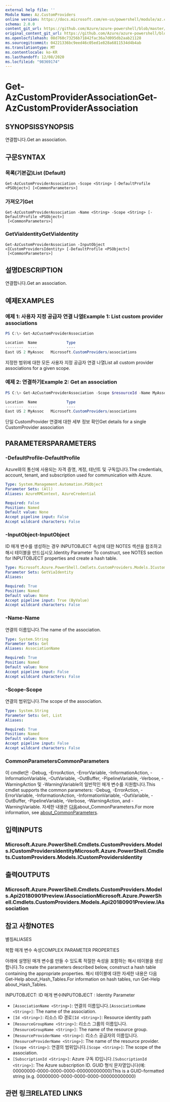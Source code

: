 ```yaml
---
external help file: ''
Module Name: Az.CustomProviders
online version: https://docs.microsoft.com/en-us/powershell/module/az.customproviders/get-azcustomproviderassociation
schema: 2.0.0
content_git_url: https://github.com/Azure/azure-powershell/blob/master/src/CustomProviders/help/Get-AzCustomProviderAssociation.md
original_content_git_url: https://github.com/Azure/azure-powershell/blob/master/src/CustomProviders/help/Get-AzCustomProviderAssociation.md
ms.openlocfilehash: 08d760c73256b71842fac36a7d095db2aab21128
ms.sourcegitcommit: 04221336bc9eed46c05ed1e828a6811534d4b4ab
ms.translationtype: MT
ms.contentlocale: ko-KR
ms.lasthandoff: 12/08/2020
ms.locfileid: "98369174"
---
```

# <span data-ttu-id="3999e-101">Get-AzCustomProviderAssociation</span><span class="sxs-lookup"><span data-stu-id="3999e-101">Get-AzCustomProviderAssociation</span></span>

## <span data-ttu-id="3999e-102">SYNOPSIS</span><span class="sxs-lookup"><span data-stu-id="3999e-102">SYNOPSIS</span></span>
<span data-ttu-id="3999e-103">연결합니다.</span><span class="sxs-lookup"><span data-stu-id="3999e-103">Get an association.</span></span>

## <span data-ttu-id="3999e-104">구문</span><span class="sxs-lookup"><span data-stu-id="3999e-104">SYNTAX</span></span>

### <span data-ttu-id="3999e-105">목록(기본값)</span><span class="sxs-lookup"><span data-stu-id="3999e-105">List (Default)</span></span>
```
Get-AzCustomProviderAssociation -Scope <String> [-DefaultProfile <PSObject>] [<CommonParameters>]
```

### <span data-ttu-id="3999e-106">가져오기</span><span class="sxs-lookup"><span data-stu-id="3999e-106">Get</span></span>
```
Get-AzCustomProviderAssociation -Name <String> -Scope <String> [-DefaultProfile <PSObject>]
 [<CommonParameters>]
```

### <span data-ttu-id="3999e-107">GetViaIdentity</span><span class="sxs-lookup"><span data-stu-id="3999e-107">GetViaIdentity</span></span>
```
Get-AzCustomProviderAssociation -InputObject <ICustomProvidersIdentity> [-DefaultProfile <PSObject>]
 [<CommonParameters>]
```

## <span data-ttu-id="3999e-108">설명</span><span class="sxs-lookup"><span data-stu-id="3999e-108">DESCRIPTION</span></span>
<span data-ttu-id="3999e-109">연결합니다.</span><span class="sxs-lookup"><span data-stu-id="3999e-109">Get an association.</span></span>

## <span data-ttu-id="3999e-110">예제</span><span class="sxs-lookup"><span data-stu-id="3999e-110">EXAMPLES</span></span>

### <span data-ttu-id="3999e-111">예제 1: 사용자 지정 공급자 연결 나열</span><span class="sxs-lookup"><span data-stu-id="3999e-111">Example 1: List custom provider associations</span></span>
```powershell
PS C:\> Get-AzCustomProviderAssociation

Location  Name             Type
--------  ----             ----
East US 2 MyAssoc   Microsoft.CustomProviders/associations
```

<span data-ttu-id="3999e-112">지정한 범위에 대한 모든 사용자 지정 공급자 연결 나열</span><span class="sxs-lookup"><span data-stu-id="3999e-112">List all custom provider associations for a given scope.</span></span>

### <span data-ttu-id="3999e-113">예제 2: 연결하기</span><span class="sxs-lookup"><span data-stu-id="3999e-113">Example 2: Get an association</span></span>
```powershell
PS C:\> Get-AzCustomProviderAssociation -Scope $resourceId -Name MyAssoc

Location  Name             Type
--------  ----             ----
East US 2 MyAssoc   Microsoft.CustomProviders/associations
```

<span data-ttu-id="3999e-114">단일 CustomProvider 연결에 대한 세부 정보 확인</span><span class="sxs-lookup"><span data-stu-id="3999e-114">Get details for a single CustomProvider association</span></span>

## <span data-ttu-id="3999e-115">PARAMETERS</span><span class="sxs-lookup"><span data-stu-id="3999e-115">PARAMETERS</span></span>

### <span data-ttu-id="3999e-116">-DefaultProfile</span><span class="sxs-lookup"><span data-stu-id="3999e-116">-DefaultProfile</span></span>
<span data-ttu-id="3999e-117">Azure와의 통신에 사용되는 자격 증명, 계정, 테넌트 및 구독입니다.</span><span class="sxs-lookup"><span data-stu-id="3999e-117">The credentials, account, tenant, and subscription used for communication with Azure.</span></span>

```yaml
Type: System.Management.Automation.PSObject
Parameter Sets: (All)
Aliases: AzureRMContext, AzureCredential

Required: False
Position: Named
Default value: None
Accept pipeline input: False
Accept wildcard characters: False
```

### <span data-ttu-id="3999e-118">-InputObject</span><span class="sxs-lookup"><span data-stu-id="3999e-118">-InputObject</span></span>
<span data-ttu-id="3999e-119">ID 매개 변수를 생성하는 경우 INPUTOBJECT 속성에 대한 NOTES 섹션을 참조하고 해시 테이블을 만드십시오.</span><span class="sxs-lookup"><span data-stu-id="3999e-119">Identity Parameter To construct, see NOTES section for INPUTOBJECT properties and create a hash table.</span></span>

```yaml
Type: Microsoft.Azure.PowerShell.Cmdlets.CustomProviders.Models.ICustomProvidersIdentity
Parameter Sets: GetViaIdentity
Aliases:

Required: True
Position: Named
Default value: None
Accept pipeline input: True (ByValue)
Accept wildcard characters: False
```

### <span data-ttu-id="3999e-120">-Name</span><span class="sxs-lookup"><span data-stu-id="3999e-120">-Name</span></span>
<span data-ttu-id="3999e-121">연결의 이름입니다.</span><span class="sxs-lookup"><span data-stu-id="3999e-121">The name of the association.</span></span>

```yaml
Type: System.String
Parameter Sets: Get
Aliases: AssociationName

Required: True
Position: Named
Default value: None
Accept pipeline input: False
Accept wildcard characters: False
```

### <span data-ttu-id="3999e-122">-Scope</span><span class="sxs-lookup"><span data-stu-id="3999e-122">-Scope</span></span>
<span data-ttu-id="3999e-123">연결의 범위입니다.</span><span class="sxs-lookup"><span data-stu-id="3999e-123">The scope of the association.</span></span>

```yaml
Type: System.String
Parameter Sets: Get, List
Aliases:

Required: True
Position: Named
Default value: None
Accept pipeline input: False
Accept wildcard characters: False
```

### <span data-ttu-id="3999e-124">CommonParameters</span><span class="sxs-lookup"><span data-stu-id="3999e-124">CommonParameters</span></span>
<span data-ttu-id="3999e-125">이 cmdlet은 -Debug, -ErrorAction, -ErrorVariable, -InformationAction, -InformationVariable, -OutVariable, -OutBuffer, -PipelineVariable, -Verbose, -WarningAction 및 -WarningVariable의 일반적인 매개 변수를 지원합니다.</span><span class="sxs-lookup"><span data-stu-id="3999e-125">This cmdlet supports the common parameters: -Debug, -ErrorAction, -ErrorVariable, -InformationAction, -InformationVariable, -OutVariable, -OutBuffer, -PipelineVariable, -Verbose, -WarningAction, and -WarningVariable.</span></span> <span data-ttu-id="3999e-126">자세한 내용은 [다음](http://go.microsoft.com/fwlink/?LinkID=113216)about_CommonParameters.</span><span class="sxs-lookup"><span data-stu-id="3999e-126">For more information, see [about_CommonParameters](http://go.microsoft.com/fwlink/?LinkID=113216).</span></span>

## <span data-ttu-id="3999e-127">입력</span><span class="sxs-lookup"><span data-stu-id="3999e-127">INPUTS</span></span>

### <span data-ttu-id="3999e-128">Microsoft.Azure.PowerShell.Cmdlets.CustomProviders.Models.ICustomProvidersIdentity</span><span class="sxs-lookup"><span data-stu-id="3999e-128">Microsoft.Azure.PowerShell.Cmdlets.CustomProviders.Models.ICustomProvidersIdentity</span></span>

## <span data-ttu-id="3999e-129">출력</span><span class="sxs-lookup"><span data-stu-id="3999e-129">OUTPUTS</span></span>

### <span data-ttu-id="3999e-130">Microsoft.Azure.PowerShell.Cmdlets.CustomProviders.Models.Api20180901Preview.IAssociation</span><span class="sxs-lookup"><span data-stu-id="3999e-130">Microsoft.Azure.PowerShell.Cmdlets.CustomProviders.Models.Api20180901Preview.IAssociation</span></span>

## <span data-ttu-id="3999e-131">참고 사항</span><span class="sxs-lookup"><span data-stu-id="3999e-131">NOTES</span></span>

<span data-ttu-id="3999e-132">별칭</span><span class="sxs-lookup"><span data-stu-id="3999e-132">ALIASES</span></span>

<span data-ttu-id="3999e-133">복합 매개 변수 속성</span><span class="sxs-lookup"><span data-stu-id="3999e-133">COMPLEX PARAMETER PROPERTIES</span></span>

<span data-ttu-id="3999e-134">아래에 설명된 매개 변수를 만들 수 있도록 적절한 속성을 포함하는 해시 테이블을 생성합니다.</span><span class="sxs-lookup"><span data-stu-id="3999e-134">To create the parameters described below, construct a hash table containing the appropriate properties.</span></span> <span data-ttu-id="3999e-135">해시 테이블에 대한 자세한 내용은 다음 Get-Help about_Hash_Tables.</span><span class="sxs-lookup"><span data-stu-id="3999e-135">For information on hash tables, run Get-Help about_Hash_Tables.</span></span>


<span data-ttu-id="3999e-136">INPUTOBJECT: <ICustomProvidersIdentity> ID 매개 변수</span><span class="sxs-lookup"><span data-stu-id="3999e-136">INPUTOBJECT <ICustomProvidersIdentity>: Identity Parameter</span></span>
  - <span data-ttu-id="3999e-137">`[AssociationName <String>]`: 연결의 이름입니다.</span><span class="sxs-lookup"><span data-stu-id="3999e-137">`[AssociationName <String>]`: The name of the association.</span></span>
  - <span data-ttu-id="3999e-138">`[Id <String>]`: 리소스 ID 경로</span><span class="sxs-lookup"><span data-stu-id="3999e-138">`[Id <String>]`: Resource identity path</span></span>
  - <span data-ttu-id="3999e-139">`[ResourceGroupName <String>]`: 리소스 그룹의 이름입니다.</span><span class="sxs-lookup"><span data-stu-id="3999e-139">`[ResourceGroupName <String>]`: The name of the resource group.</span></span>
  - <span data-ttu-id="3999e-140">`[ResourceProviderName <String>]`: 리소스 공급자의 이름입니다.</span><span class="sxs-lookup"><span data-stu-id="3999e-140">`[ResourceProviderName <String>]`: The name of the resource provider.</span></span>
  - <span data-ttu-id="3999e-141">`[Scope <String>]`: 연결의 범위입니다.</span><span class="sxs-lookup"><span data-stu-id="3999e-141">`[Scope <String>]`: The scope of the association.</span></span>
  - <span data-ttu-id="3999e-142">`[SubscriptionId <String>]`: Azure 구독 ID입니다.</span><span class="sxs-lookup"><span data-stu-id="3999e-142">`[SubscriptionId <String>]`: The Azure subscription ID.</span></span> <span data-ttu-id="3999e-143">GUID 형식 문자열입니다(예: 00000000-0000-0000-0000-000000000000)</span><span class="sxs-lookup"><span data-stu-id="3999e-143">This is a GUID-formatted string (e.g. 00000000-0000-0000-0000-000000000000)</span></span>

## <span data-ttu-id="3999e-144">관련 링크</span><span class="sxs-lookup"><span data-stu-id="3999e-144">RELATED LINKS</span></span>

